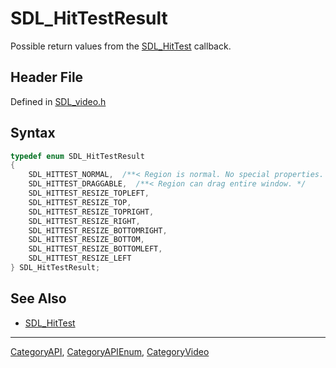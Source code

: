# SDL_HitTestResult

Possible return values from the [SDL_HitTest](SDL_HitTest) callback.

## Header File

Defined in [SDL_video.h](https://github.com/libsdl-org/SDL/blob/SDL2/include/SDL_video.h)

## Syntax

```c
typedef enum SDL_HitTestResult
{
    SDL_HITTEST_NORMAL,  /**< Region is normal. No special properties. */
    SDL_HITTEST_DRAGGABLE,  /**< Region can drag entire window. */
    SDL_HITTEST_RESIZE_TOPLEFT,
    SDL_HITTEST_RESIZE_TOP,
    SDL_HITTEST_RESIZE_TOPRIGHT,
    SDL_HITTEST_RESIZE_RIGHT,
    SDL_HITTEST_RESIZE_BOTTOMRIGHT,
    SDL_HITTEST_RESIZE_BOTTOM,
    SDL_HITTEST_RESIZE_BOTTOMLEFT,
    SDL_HITTEST_RESIZE_LEFT
} SDL_HitTestResult;
```

## See Also

- [SDL_HitTest](SDL_HitTest)






----
[CategoryAPI](CategoryAPI), [CategoryAPIEnum](CategoryAPIEnum), [CategoryVideo](CategoryVideo)

